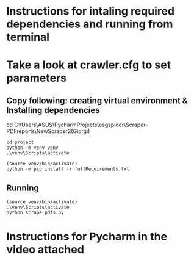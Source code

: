# Instructions for intaling required dependencies and running from terminal

# Take a look at crawler.cfg to set parameters

## Copy following: creating virtual environment & Installing dependencies

cd C:\Users\ASUS\PycharmProjects\esgspider\Scraper-PDFreports\NewScraper2(Giorgi)


```
cd project
python -m venv venv
.\venv\Scripts\activate

(source venv/bin/activate)
python -m pip install -r fullRequirements.txt 
```

## Running
```
(source venv/bin/activate)
.\venv\Scripts\activate
python scrape_pdfs.py
```

# Instructions for Pycharm in the video attached

